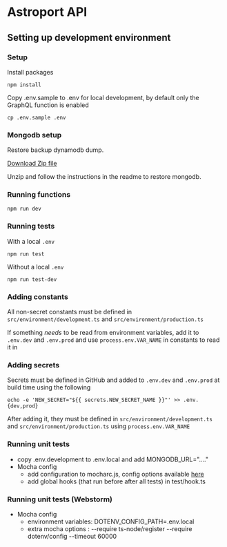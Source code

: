 # Astroport API

## Setting up development environment

### Setup

Install packages

```
npm install
```

Copy .env.sample to .env for local development, by default only the GraphQL function is enabled

```
cp .env.sample .env
```

### Mongodb setup

Restore backup dynamodb dump.

[Download Zip file](https://astroport-classic-mongodb-dump.s3.eu-west-1.amazonaws.com/astroport-classic-mongodb.zip)

Unzip and follow the instructions in the readme to restore mongodb.

### Running functions

```
npm run dev
```

### Running tests

With a local `.env`

```
npm run test
```

Without a local `.env`

```
npm run test-dev
```

### Adding constants

All non-secret constants must be defined in `src/environment/development.ts`
and `src/environment/production.ts`

If something _needs_ to be read from environment variables, add it to
`.env.dev` and `.env.prod` and use `process.env.VAR_NAME` in constants to
read it in

### Adding secrets

Secrets must be defined in GitHub and added to `.env.dev` and `.env.prod`
at build time using the following

```
echo -e 'NEW_SECRET="${{ secrets.NEW_SECRET_NAME }}"' >> .env.{dev,prod}
```

After adding it, they must be defined in `src/environment/development.ts`
and `src/environment/production.ts` using `process.env.VAR_NAME`

### Running unit tests

- copy .env.development to .env.local and add MONGODB_URL="...."
- Mocha config
  - add configuration to mocharc.js, config options available [here](https://github.com/mochajs/mocha/blob/master/example/config/.mocharc.js)
  - add global hooks (that run before after all tests) in test/hook.ts

### Running unit tests (Webstorm)

- Mocha config
  - environment variables: DOTENV_CONFIG_PATH=.env.local
  - extra mocha options : --require ts-node/register --require dotenv/config --timeout 60000
